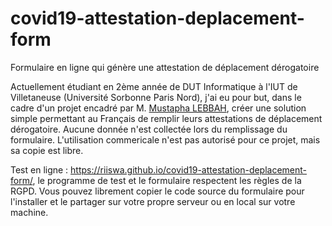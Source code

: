 # covid19-attestation-deplacement-form
Formulaire en ligne qui génère une attestation de déplacement dérogatoire

Actuellement étudiant en 2ème année de DUT Informatique à l'IUT de Villetaneuse (Université Sorbonne Paris Nord), j'ai eu pour but, dans le cadre d'un projet encadré par M. [Mustapha LEBBAH](https://sites.google.com/site/lebbah/), créer une solution simple permettant au Français de remplir leurs attestations de déplacement dérogatoire. Aucune donnée n'est collectée lors du remplissage du formulaire. L'utilisation commericale n'est pas autorisé pour ce projet, mais sa copie est libre.

Test en ligne : https://riiswa.github.io/covid19-attestation-deplacement-form/, le programme de test et le formulaire respectent les règles de la RGPD. Vous pouvez librement copier le code source du formulaire pour l'installer et le partager sur votre propre serveur ou en local sur votre  machine.
